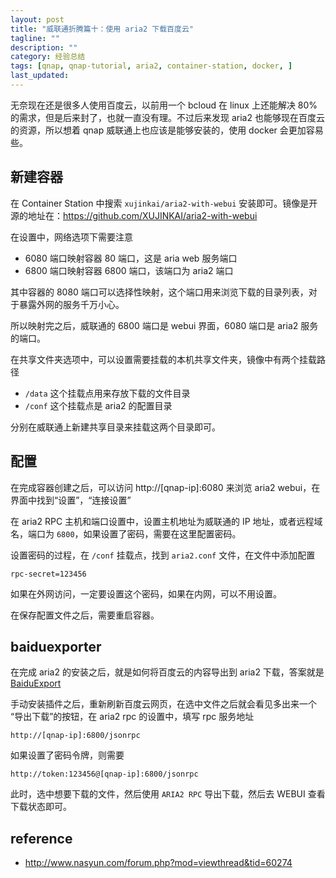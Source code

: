 ```yaml
---
layout: post
title: "威联通折腾篇十：使用 aria2 下载百度云"
tagline: ""
description: ""
category: 经验总结
tags: [qnap, qnap-tutorial, aria2, container-station, docker, ]
last_updated:
---
```


无奈现在还是很多人使用百度云，以前用一个 bcloud 在 linux 上还能解决 80% 的需求，但是后来封了，也就一直没有理。不过后来发现 aria2 也能够现在百度云的资源，所以想着 qnap 威联通上也应该是能够安装的，使用 docker 会更加容易些。

## 新建容器
在 Container Station 中搜索 `xujinkai/aria2-with-webui` 安装即可。镜像是开源的地址在：<https://github.com/XUJINKAI/aria2-with-webui>

在设置中，网络选项下需要注意

- 6080 端口映射容器 80 端口，这是 aria web 服务端口
- 6800 端口映射容器 6800 端口，该端口为 aria2 端口

其中容器的 8080 端口可以选择性映射，这个端口用来浏览下载的目录列表，对于暴露外网的服务千万小心。

所以映射完之后，威联通的 6800 端口是 webui 界面，6080 端口是 aria2 服务的端口。

在共享文件夹选项中，可以设置需要挂载的本机共享文件夹，镜像中有两个挂载路径

- `/data` 这个挂载点用来存放下载的文件目录
- `/conf` 这个挂载点是 aria2 的配置目录

分别在威联通上新建共享目录来挂载这两个目录即可。

## 配置
在完成容器创建之后，可以访问 http://[qnap-ip]:6080 来浏览 aria2 webui，在界面中找到“设置”，“连接设置”

在 aria2 RPC 主机和端口设置中，设置主机地址为威联通的 IP 地址，或者远程域名，端口为 `6800`，如果设置了密码，需要在这里配置密码。

设置密码的过程，在 `/conf` 挂载点，找到 `aria2.conf` 文件，在文件中添加配置

    rpc-secret=123456

如果在外网访问，一定要设置这个密码，如果在内网，可以不用设置。

在保存配置文件之后，需要重启容器。

## baiduexporter
在完成 aria2 的安装之后，就是如何将百度云的内容导出到 aria2 下载，答案就是 [BaiduExport](https://github.com/acgotaku/BaiduExporter)

手动安装插件之后，重新刷新百度云网页，在选中文件之后就会看见多出来一个 “导出下载”的按钮，在 aria2 rpc 的设置中，填写 rpc 服务地址

    http://[qnap-ip]:6800/jsonrpc

如果设置了密码令牌，则需要

    http://token:123456@[qnap-ip]:6800/jsonrpc

此时，选中想要下载的文件，然后使用 `ARIA2 RPC` 导出下载，然后去 WEBUI 查看下载状态即可。

## reference

- http://www.nasyun.com/forum.php?mod=viewthread&tid=60274
